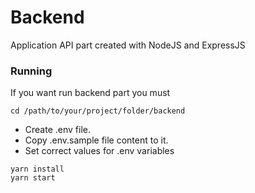# Backend

Application API part created with NodeJS and ExpressJS

### Running

If you want run backend part you must

```
cd /path/to/your/project/folder/backend
```
* Create .env file.
* Copy .env.sample file content to it.
* Set correct values for .env variables

```
yarn install
yarn start
```

